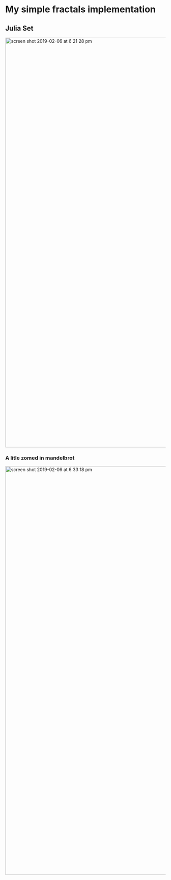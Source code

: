 # My simple fractals implementation

## Julia Set
<img width="1284" alt="screen shot 2019-02-06 at 6 21 28 pm" src="https://user-images.githubusercontent.com/46930400/52356935-de274d00-2a3d-11e9-9389-99257b2b42c7.png">

### A litle zomed in mandelbrot
<img width="1281" alt="screen shot 2019-02-06 at 6 33 18 pm" src="https://user-images.githubusercontent.com/46930400/52357104-2e9eaa80-2a3e-11e9-8da2-463ec3ba9455.png">
